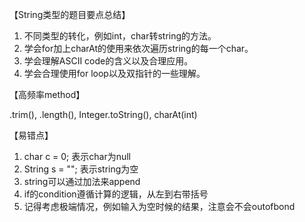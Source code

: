 【String类型的题目要点总结】

1. 不同类型的转化，例如int，char转string的方法。
2. 学会for加上charAt的使用来依次遍历string的每一个char。
3. 学会理解ASCII code的含义以及合理应用。
4. 学会合理使用for loop以及双指针的一些理解。

【高频率method】

.trim(), .length(), Integer.toString(), charAt(int)

【易错点】

1. char c = 0; 表示char为null
2. String s = ""; 表示string为空
3. string可以通过加法来append
4. if的condition遵循计算的逻辑，从左到右带括号
5. 记得考虑极端情况，例如输入为空时候的结果，注意会不会outofbond

